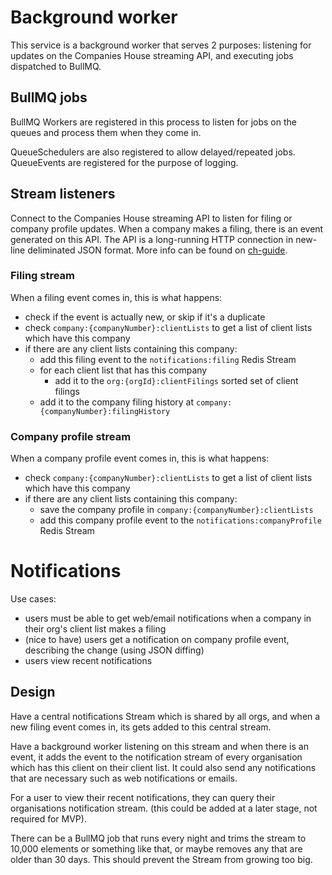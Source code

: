 # Background worker

This service is a background worker that serves 2 purposes: listening for updates on the Companies House streaming API, 
and executing jobs dispatched to BullMQ.

## BullMQ jobs
BullMQ Workers are registered in this process to listen for jobs on the queues and process them when they come in.

QueueSchedulers are also registered to allow delayed/repeated jobs. 
QueueEvents are registered for the purpose of logging.

## Stream listeners
Connect to the Companies House streaming API to listen for filing or company profile updates. 
When a company makes a filing, there is an event generated on this API. 
The API is a long-running HTTP connection in new-line deliminated JSON format. More info can be found on 
[ch-guide](https://chguide.co.uk/streams/).

### Filing stream
When a filing event comes in, this is what happens:
 - check if the event is actually new, or skip if it's a duplicate
 - check `company:{companyNumber}:clientLists` to get a list of client lists which have this company
 - if there are any client lists containing this company:
   - add this filing event to the `notifications:filing` Redis Stream 
   - for each client list that has this company
     - add it to the `org:{orgId}:clientFilings` sorted set of client filings
   - add it to the company filing history at `company:{companyNumber}:filingHistory`

### Company profile stream
When a company profile event comes in, this is what happens:
- check `company:{companyNumber}:clientLists` to get a list of client lists which have this company
- if there are any client lists containing this company:
  - save the company profile in `company:{companyNumber}:clientLists`
  - add this company profile event to the `notifications:companyProfile` Redis Stream


# Notifications
Use cases:
 - users must be able to get web/email notifications when a company in their org's client list makes a filing
 - (nice to have) users get a notification on company profile event, describing the change (using JSON diffing)
 - users view recent notifications

## Design
Have a central notifications Stream which is shared by all orgs, and when a new filing event comes in, its gets added
to this central stream.

Have a background worker listening on this stream and when there is an event, it adds the event to the notification
stream of every organisation which has this client on their client list. 
It could also send any notifications that are necessary such as web notifications or emails.

For a user to view their recent notifications, they can query their organisations notification stream. (this could
be added at a later stage, not required for MVP).

There can be a BullMQ job that runs every night and trims the stream to 10,000 elements or something like that, or
maybe removes any that are older than 30 days. This should prevent the Stream from growing too big.
